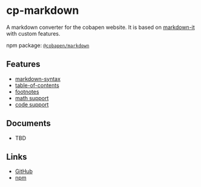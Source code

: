
# cp-markdown

A markdown converter for the cobapen website. It is based on [markdown-it](https://github.com/markdown-it/markdown-it) with custom features.

npm package: [`@cobapen/markdown`](https://www.npmjs.com/package/@cobapen/markdown)

## Features

- [markdown-syntax](syntax.md)
- [table-of-contents](toc.md)
- [footnotes](footnotes.md)
- [math support](math.md)
- [code support](code.md)

## Documents

- TBD


## Links

- [GitHub](https://github.com/cobapen/markdown)
- [npm](https://www.npmjs.com/package/@cobapen/markdown)